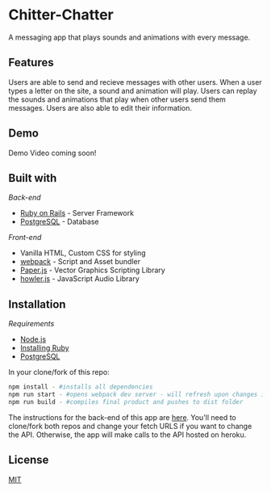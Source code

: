 # Chitter-Chatter
A messaging app that plays sounds and animations with every message.    

## Features
Users are able to send and recieve messages with other users. When a user types a letter on the site, a sound and animation will play. Users can replay the sounds and animations that play when other users send them messages. Users are also able to edit their information.  

## Demo
Demo Video coming soon!

## Built with
 *Back-end*
- [Ruby on Rails](https://rubyonrails.org) - Server Framework
- [PostgreSQL](https://www.postgresql.org) - Database

*Front-end*
- Vanilla HTML, Custom CSS for styling
- [webpack](https://webpack.js.org) - Script and Asset bundler
- [Paper.js](http://paperjs.org/) - Vector Graphics Scripting Library
- [howler.js](https://howlerjs.com) - JavaScript Audio Library


## Installation
*Requirements*
 - [Node.js](https://nodejs.org/en/)
 - [Installing Ruby](https://www.ruby-lang.org/en/documentation/installation/)
 - [PostgreSQL](https://www.postgresql.org)


In your clone/fork of this repo: 
```bash
npm install - #installs all dependencies
npm run start - #opens webpack dev server - will refresh upon changes in JS
npm run build - #compiles final product and pushes to dist folder
```

The instructions for the back-end of this app are [here](https://github.com/Giagnus64/Chitter-Chatter-API). You'll need to clone/fork both repos and change your fetch URLS if you want to change the API. Otherwise, the app will make calls to the API hosted on heroku. 


## License
[MIT](https://choosealicense.com/licenses/mit/)